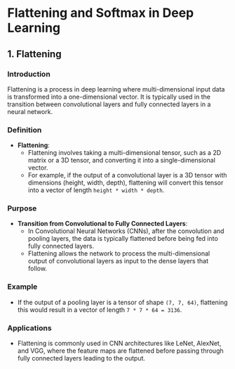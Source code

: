 # Flattening and Softmax in Deep Learning

## 1. Flattening

### Introduction
Flattening is a process in deep learning where multi-dimensional input data is transformed into a one-dimensional vector. It is typically used in the transition between convolutional layers and fully connected layers in a neural network.

### Definition
- **Flattening**:
  - Flattening involves taking a multi-dimensional tensor, such as a 2D matrix or a 3D tensor, and converting it into a single-dimensional vector.
  - For example, if the output of a convolutional layer is a 3D tensor with dimensions (height, width, depth), flattening will convert this tensor into a vector of length `height * width * depth`.

### Purpose
- **Transition from Convolutional to Fully Connected Layers**:
  - In Convolutional Neural Networks (CNNs), after the convolution and pooling layers, the data is typically flattened before being fed into fully connected layers.
  - Flattening allows the network to process the multi-dimensional output of convolutional layers as input to the dense layers that follow.

### Example
- If the output of a pooling layer is a tensor of shape `(7, 7, 64)`, flattening this would result in a vector of length `7 * 7 * 64 = 3136`.

### Applications
- Flattening is commonly used in CNN architectures like LeNet, AlexNet, and VGG, where the feature maps are flattened before passing through fully connected layers leading to the output.
